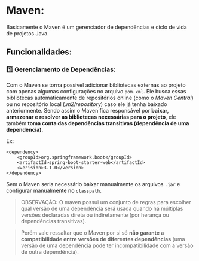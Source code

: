 # Maven:  

Basicamente o Maven é um gerenciador de dependências e ciclo de vida de projetos Java.

## Funcionalidades:

### 1️⃣ Gerenciamento de Dependências:

  Com o Maven se torna possivel adicionar bibliotecas externas ao projeto com apenas algumas configurações no arquivo `pom.xml`. Ele busca essas bibliotecas automaticamente de repositórios online (como o _Maven Central_) ou no repositório local (_.m2/repository_) caso ele já tenha baixado anteriormente. 
 Sendo assim o Maven fica responsável por **baixar, armazenar e resolver as bibliotecas necessárias para o projeto**, ele também **toma conta das dependências transitivas (dependência de uma dependência)**. 

Ex:
```
<dependency>
    <groupId>org.springframework.boot</groupId>
    <artifactId>spring-boot-starter-web</artifactId>
    <verision>3.1.0</version>
</dependency>
```
 Sem o Maven seria necessário baixar manualmente os arquivos `.jar` e configurar manualmente no `classpath`. 

> OBSERVAÇÂO:
 O maven possui um conjunto de regras para escolher qual versão de uma dependência será usada quando há múltiplas versões declaradas direta ou indiretamente (por herança ou dependências transitivas).

> Porém vale ressaltar que o Maven por si só **não garante a compatibilidade entre versões de diferentes dependências** (uma versão de uma dependência pode ter incompatibilidade com a versão de outra dependência). 
 
